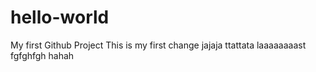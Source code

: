 # hello-world
My first Github Project
This is my first change
jajaja
ttattata
laaaaaaaast
fgfghfgh
hahah

